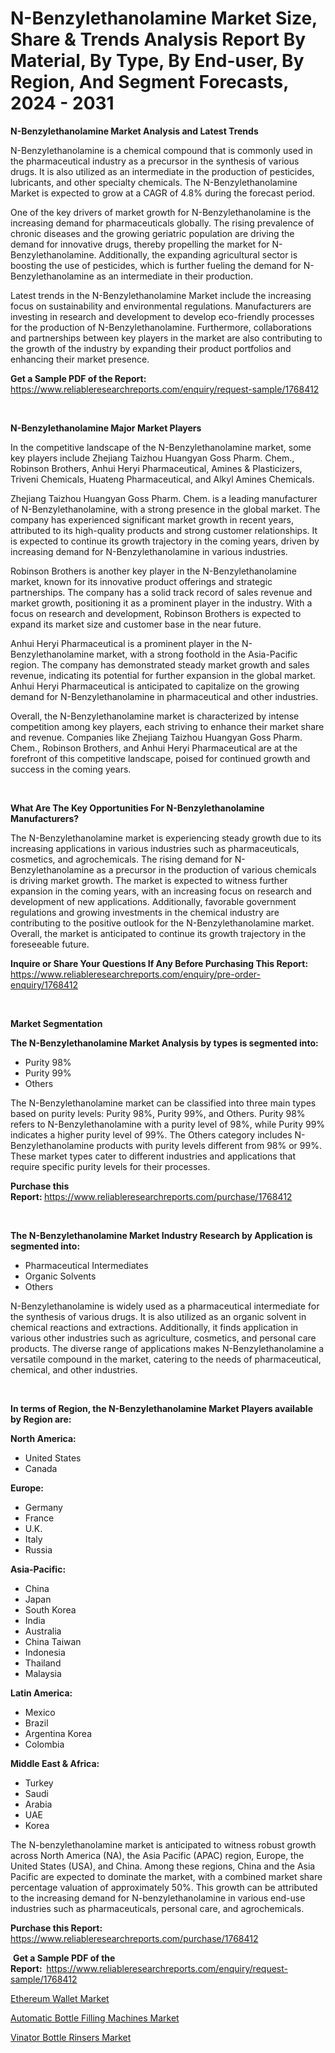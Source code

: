 <p><h1>N-Benzylethanolamine Market Size, Share & Trends Analysis Report By Material, By Type, By End-user, By Region, And Segment Forecasts, 2024 - 2031</h1></p><p><strong>N-Benzylethanolamine Market Analysis and Latest Trends</strong></p>
<p><p>N-Benzylethanolamine is a chemical compound that is commonly used in the pharmaceutical industry as a precursor in the synthesis of various drugs. It is also utilized as an intermediate in the production of pesticides, lubricants, and other specialty chemicals. The N-Benzylethanolamine Market is expected to grow at a CAGR of 4.8% during the forecast period.</p><p>One of the key drivers of market growth for N-Benzylethanolamine is the increasing demand for pharmaceuticals globally. The rising prevalence of chronic diseases and the growing geriatric population are driving the demand for innovative drugs, thereby propelling the market for N-Benzylethanolamine. Additionally, the expanding agricultural sector is boosting the use of pesticides, which is further fueling the demand for N-Benzylethanolamine as an intermediate in their production.</p><p>Latest trends in the N-Benzylethanolamine Market include the increasing focus on sustainability and environmental regulations. Manufacturers are investing in research and development to develop eco-friendly processes for the production of N-Benzylethanolamine. Furthermore, collaborations and partnerships between key players in the market are also contributing to the growth of the industry by expanding their product portfolios and enhancing their market presence.</p></p>
<p><strong>Get a Sample PDF of the Report:&nbsp;</strong> <a href="https://www.reliableresearchreports.com/enquiry/request-sample/1768412">https://www.reliableresearchreports.com/enquiry/request-sample/1768412</a></p>
<p>&nbsp;</p>
<p><strong>N-Benzylethanolamine Major Market Players</strong></p>
<p><p>In the competitive landscape of the N-Benzylethanolamine market, some key players include Zhejiang Taizhou Huangyan Goss Pharm. Chem., Robinson Brothers, Anhui Heryi Pharmaceutical, Amines & Plasticizers, Triveni Chemicals, Huateng Pharmaceutical, and Alkyl Amines Chemicals. </p><p>Zhejiang Taizhou Huangyan Goss Pharm. Chem. is a leading manufacturer of N-Benzylethanolamine, with a strong presence in the global market. The company has experienced significant market growth in recent years, attributed to its high-quality products and strong customer relationships. It is expected to continue its growth trajectory in the coming years, driven by increasing demand for N-Benzylethanolamine in various industries.</p><p>Robinson Brothers is another key player in the N-Benzylethanolamine market, known for its innovative product offerings and strategic partnerships. The company has a solid track record of sales revenue and market growth, positioning it as a prominent player in the industry. With a focus on research and development, Robinson Brothers is expected to expand its market size and customer base in the near future.</p><p>Anhui Heryi Pharmaceutical is a prominent player in the N-Benzylethanolamine market, with a strong foothold in the Asia-Pacific region. The company has demonstrated steady market growth and sales revenue, indicating its potential for further expansion in the global market. Anhui Heryi Pharmaceutical is anticipated to capitalize on the growing demand for N-Benzylethanolamine in pharmaceutical and other industries.</p><p>Overall, the N-Benzylethanolamine market is characterized by intense competition among key players, each striving to enhance their market share and revenue. Companies like Zhejiang Taizhou Huangyan Goss Pharm. Chem., Robinson Brothers, and Anhui Heryi Pharmaceutical are at the forefront of this competitive landscape, poised for continued growth and success in the coming years.</p></p>
<p>&nbsp;</p>
<p><strong>What Are The Key Opportunities For N-Benzylethanolamine Manufacturers?</strong></p>
<p><p>The N-Benzylethanolamine market is experiencing steady growth due to its increasing applications in various industries such as pharmaceuticals, cosmetics, and agrochemicals. The rising demand for N-Benzylethanolamine as a precursor in the production of various chemicals is driving market growth. The market is expected to witness further expansion in the coming years, with an increasing focus on research and development of new applications. Additionally, favorable government regulations and growing investments in the chemical industry are contributing to the positive outlook for the N-Benzylethanolamine market. Overall, the market is anticipated to continue its growth trajectory in the foreseeable future.</p></p>
<p><strong>Inquire or Share Your Questions If Any Before Purchasing This Report:</strong> <a href="https://www.reliableresearchreports.com/enquiry/pre-order-enquiry/1768412">https://www.reliableresearchreports.com/enquiry/pre-order-enquiry/1768412</a></p>
<p>&nbsp;</p>
<p><strong>Market Segmentation</strong></p>
<p><strong>The N-Benzylethanolamine Market Analysis by types is segmented into:</strong></p>
<p><ul><li>Purity 98%</li><li>Purity 99%</li><li>Others</li></ul></p>
<p><p>The N-Benzylethanolamine market can be classified into three main types based on purity levels: Purity 98%, Purity 99%, and Others. Purity 98% refers to N-Benzylethanolamine with a purity level of 98%, while Purity 99% indicates a higher purity level of 99%. The Others category includes N-Benzylethanolamine products with purity levels different from 98% or 99%. These market types cater to different industries and applications that require specific purity levels for their processes.</p></p>
<p><strong>Purchase this Report:&nbsp;</strong><a href="https://www.reliableresearchreports.com/purchase/1768412">https://www.reliableresearchreports.com/purchase/1768412</a></p>
<p>&nbsp;</p>
<p><strong>The N-Benzylethanolamine Market Industry Research by Application is segmented into:</strong></p>
<p><ul><li>Pharmaceutical Intermediates</li><li>Organic Solvents</li><li>Others</li></ul></p>
<p><p>N-Benzylethanolamine is widely used as a pharmaceutical intermediate for the synthesis of various drugs. It is also utilized as an organic solvent in chemical reactions and extractions. Additionally, it finds application in various other industries such as agriculture, cosmetics, and personal care products. The diverse range of applications makes N-Benzylethanolamine a versatile compound in the market, catering to the needs of pharmaceutical, chemical, and other industries.</p></p>
<p>&nbsp;</p>
<p><strong>In terms of Region, the N-Benzylethanolamine Market Players available by Region are:</strong></p>
<p>
    <p> <strong> North America: </strong>
        <ul>
            <li>United States</li>
            <li>Canada</li>
        </ul>
        </p> 
    <p> <strong> Europe: </strong>
        <ul>
            <li>Germany</li>
            <li>France</li>
            <li>U.K.</li>
            <li>Italy</li>
            <li>Russia</li>
        </ul>
        </p> 
    <p> <strong> Asia-Pacific: </strong>
        <ul>
            <li>China</li>
            <li>Japan</li>
            <li>South Korea</li>
            <li>India</li>
            <li>Australia</li>
            <li>China Taiwan</li>
            <li>Indonesia</li>
            <li>Thailand</li>
            <li>Malaysia</li>
        </ul>
        </p> 
    <p> <strong> Latin America: </strong>
        <ul>
            <li>Mexico</li>
            <li>Brazil</li>
            <li>Argentina Korea</li>
            <li>Colombia</li>
        </ul>
        </p> 
    <p> <strong> Middle East & Africa: </strong>
        <ul>
            <li>Turkey</li>
            <li>Saudi</li>
            <li>Arabia</li>
            <li>UAE</li>
            <li>Korea</li>
        </ul>
    </p>
    </p>
<p><p>The N-benzylethanolamine market is anticipated to witness robust growth across North America (NA), the Asia Pacific (APAC) region, Europe, the United States (USA), and China. Among these regions, China and the Asia Pacific are expected to dominate the market, with a combined market share percentage valuation of approximately 50%. This growth can be attributed to the increasing demand for N-benzylethanolamine in various end-use industries such as pharmaceuticals, personal care, and agrochemicals.</p></p>
<p><strong>Purchase this Report: </strong><a href="https://www.reliableresearchreports.com/purchase/1768412">https://www.reliableresearchreports.com/purchase/1768412</a></p>
<p>&nbsp;<strong>Get a Sample PDF of the Report:&nbsp;&nbsp;</strong><a href="https://www.reliableresearchreports.com/enquiry/request-sample/1768412">https://www.reliableresearchreports.com/enquiry/request-sample/1768412</a></p>
<p><strong></strong></p>
<p><p><a href="https://ivy-potential-64b.notion.site/Ethereum-Wallet-Market-Research-Report-The-Key-To-Successful-Business-Strategy-Forecasted-for-Perio-c08f1fffe5a44921850c2c97650817fe">Ethereum Wallet Market</a></p><p><a href="https://issuu.com/reportprime-2/docs/automatic-bottle-filling-machines-market-size-2030">Automatic Bottle Filling Machines Market</a></p><p><a href="https://issuu.com/reportprime-2/docs/vinator-bottle-rinsers-market-size-2030.pptx">Vinator Bottle Rinsers Market</a></p></p>
